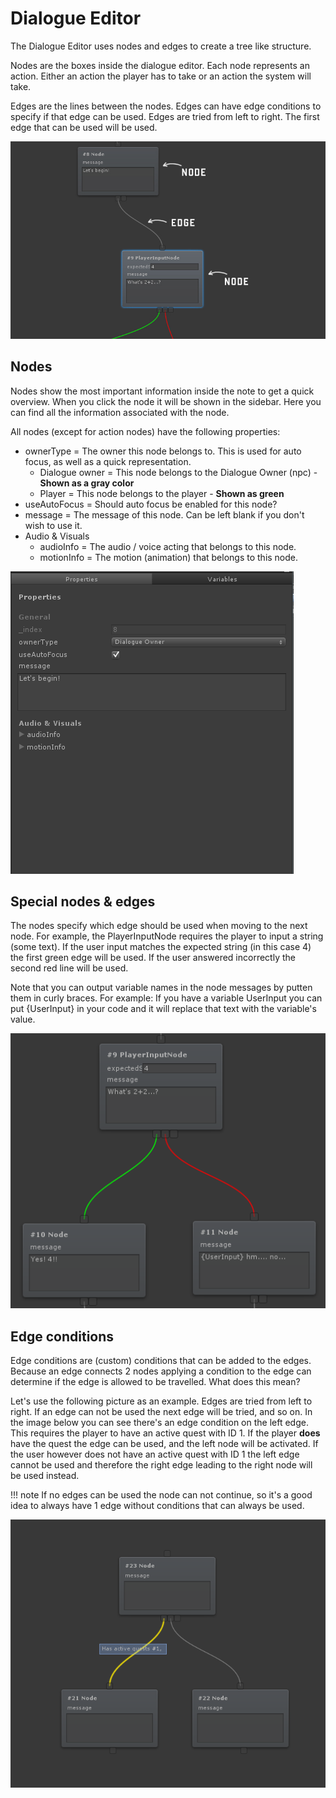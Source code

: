 # Dialogue Editor

The Dialogue Editor uses nodes and edges to create a tree like structure.

Nodes are the boxes inside the dialogue editor. Each node represents an action. Either an action the player has to take or an action the system will take.

Edges are the lines between the nodes. Edges can have edge conditions to specify if that edge can be used. Edges are tried from left to right. The first edge that can be used will be used.

![](Assets/DialogueEditorNodes.jpg)

## Nodes

Nodes show the most important information inside the note to get a quick overview. When you click the node it will be shown in the sidebar. Here you can find all the information associated with the node.

All nodes (except for action nodes) have the following properties:

-   ownerType = The owner this node belongs to. This is used for auto focus, as well as a quick representation.
    -   Dialogue owner = This node belongs to the Dialogue Owner (npc) -  **Shown as a gray color**
    -   Player = This node belongs to the player -  **Shown as green**
-   useAutoFocus = Should auto focus be enabled for this node?
-   message = The message of this node. Can be left blank if you don't wish to use it.
-   Audio & Visuals
    -   audioInfo = The audio / voice acting that belongs to this node.
    -   motionInfo = The motion (animation) that belongs to this node.

![](Assets/DialogueEditorProperties.png)

## Special nodes & edges

The nodes specify which edge should be used when moving to the next node. For example, the PlayerInputNode requires the player to input a string (some text). If the user input matches the expected string (in this case 4) the first green edge will be used. If the user answered incorrectly the second red line will be used.

Note that you can output variable names in the node messages by putten them in curly braces. For example: If you have a variable UserInput you can put {UserInput} in your code and it will replace that text with the variable's value.

![](Assets/DialogueEditorEdges.png)

## Edge conditions

Edge conditions are (custom) conditions that can be added to the edges. Because an edge connects 2 nodes applying a condition to the edge can determine if the edge is allowed to be travelled. What does this mean?

Let's use the following picture as an example. Edges are tried from left to right. If an edge can not be used the next edge will be tried, and so on. In the image below you can see there's an edge condition on the left edge. This requires the player to have an active quest with ID 1. If the player  **does** have the quest the edge can be used, and the left node will be activated. If the user however does not have an active quest with ID 1 the left edge cannot be used and therefore the right edge leading to the right node will be used instead.

!!! note
	If no edges can be used the node can not continue, so it's a good idea to always have 1 edge without conditions that can always be used.
	
![](Assets/DialogueEditorEdgeCondition.png)